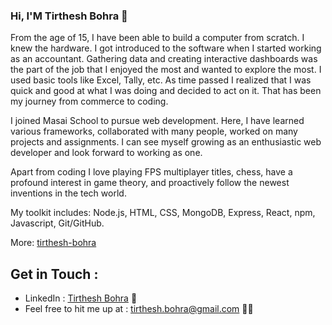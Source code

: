 ### Hi, I'M Tirthesh Bohra 👋

From the age of 15, I have been able to build a computer from scratch. I knew the hardware. I got introduced to the software when I started working as an accountant. Gathering data and creating interactive dashboards was the part of the job that I enjoyed the most and wanted to explore the most. I used basic tools like Excel, Tally, etc. As time passed I realized that I was quick and good at what I was doing and decided to act on it. That has been my journey from commerce to coding.

I joined Masai School to pursue web development. Here, I have learned various frameworks, collaborated with many people, worked on many projects and assignments. I can see myself growing as an enthusiastic web developer and look forward to working as one.

Apart from coding I love playing FPS multiplayer titles, chess, have a profound interest in game theory, and proactively follow the newest inventions in the tech world.

My toolkit includes: Node.js, HTML, CSS, MongoDB, Express, React, npm, Javascript, Git/GitHub.

More: [tirthesh-bohra](https://tirthesh-b.vercel.app)

## Get in Touch :
- LinkedIn : <a href="https://www.linkedin.com/in/tirtheshbohra/">Tirthesh Bohra</a> 💼 
- Feel free to hit me up at : tirthesh.bohra@gmail.com ✍🏾
